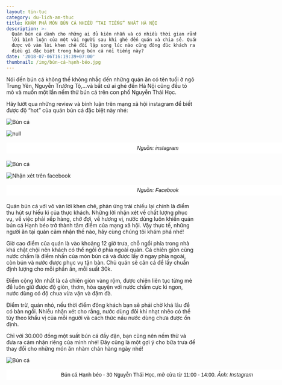 ```yaml
---
layout: tin-tuc
category: du-lich-am-thuc
title: KHÁM PHÁ MÓN BÚN CÁ NHIỀU “TAI TIẾNG” NHẤT HÀ NỘI
description: >-
  Quán bún cá dành cho những ai đủ kiên nhẫn và có nhiều thời gian rảnh – đây là
  lời bình luận của một vài người sau khi ghé đến quán và chia sẻ. Quán bún nhận
  được vô vàn lời khen chê đối lập song lúc nào cũng đông đúc khách ra vào. Có
  điều gì đặc biệt trong hàng bún cá nổi tiếng này?
date: '2018-07-06T16:19:39+07:00'
thumbnail: /img/bún-cá-hạnh-béo.jpg
---
```

Nói đến bún cá không thể không nhắc đến những quán ăn có tên tuổi ở ngõ Trung Yên, Nguyễn Trường Tộ,...và bất cứ ai ghé đến Hà Nội cũng đều tò mò và muốn một lần nếm thử bún cá trên con phố Nguyễn Thái Học.

Hãy lướt qua những review và bình luận trên mạng xã hội instagram để biết được độ “hot” của quán bún cá đặc biệt này nhé:

![Bún cá ](/img/bún-cá-1.png)

![null](/img/bún-cá-2.png)

<p style="box-sizing: border-box; margin-top: 16px; margin-bottom: 20px; padding: 5px 20px; border: 1px dashed rgb(255, 255, 255); width: 800px; background: none 0px 0px repeat scroll rgb(255, 255, 255); text-align: center;"><span style="font-family:arial,helvetica,sans-serif;"><span style="font-size:14px;">&nbsp;<em>Nguồn: instagram</em></span></span></p>

![Bún cá](/img/bún-cá-3.png)

![Nhận xét trên facebook](/img/cmt-1.png)

<p style="box-sizing: border-box; margin-top: 16px; margin-bottom: 20px; padding: 5px 20px; border: 1px dashed rgb(255, 255, 255); width: 800px; background: none 0px 0px repeat scroll rgb(255, 255, 255); text-align: center;"><span style="font-family:arial,helvetica,sans-serif;"><span style="font-size:14px;">&nbsp;<em>Nguồn: Facebook</em></span></span></p>

Quán bún cá với vô vàn lời khen chê, phản ứng trái chiều lại chính là điểm thu hút sự hiếu kì của thực khách. Những lời nhận xét về chất lượng phục vụ, về việc phải xếp hàng, chờ đợi, về hương vị, nước dùng luôn khiến quán bún cá Hạnh béo trở thành tâm điểm của mạng xã hội. Vậy thực tế, những người ăn tại quán cảm nhận thế nào, hãy cùng chúng tôi khám phá nhé!

Giờ cao điểm của quán là vào khoảng 12 giờ trưa, chỗ ngồi phía trong nhà khá chật chội nên khách có thể ngồi ở phía ngoài quán. Cá chiên giòn cùng nước chấm là điểm nhấn của món bún cá và được lấy ở ngay phía ngoài, còn bún và nước được phục vụ tận bàn.  Chủ quán sẽ cân cá để lấy chuẩn định lượng cho mỗi phần ăn, mỗi suất 30k. 

Điểm cộng lớn nhất là cá chiên giòn vàng rộm, được chiên liên tục từng mẻ để luôn giữ được độ giòn, thơm, hòa quyện với nước chấm cực kì ngon, nước dùng có độ chua vừa vặn và đậm đà.

Điểm trừ, quán nhỏ, nếu thời điểm đông khách bạn sẽ phải chờ khá lâu để có bàn ngồi. Nhiều nhận xét cho rằng, nước dùng đôi khi nhạt nhẽo có thể tùy theo khẩu vị của mỗi người và cách thức nấu nước dùng chưa được ổn định.

Chỉ với 30.000 đồng một suất bún cá đầy đặn, bạn cũng nên nếm thử và đưa ra cảm nhận riêng của mình nhé! Đây cũng là một gợi ý cho bữa trưa để thay đổi cho những món ăn nhàm chán hàng ngày nhé!

![Bún cá](/img/cmt-1.png)

<p style="box-sizing: border-box; margin-top: 16px; margin-bottom: 20px; padding: 5px 20px; border: 1px dashed rgb(255, 255, 255); width: 800px; background: none 0px 0px repeat scroll rgb(255, 255, 255); text-align: center;"><font face="arial, helvetica, sans-serif"><span style="font-size: 14px;">B&uacute;n c&aacute; Hạnh b&eacute;o - 30 Nguyễn Th&aacute;i Học, mở cửa từ 11:00 - 14:00.<em> Ảnh: Instagram</em></span></font></p>
